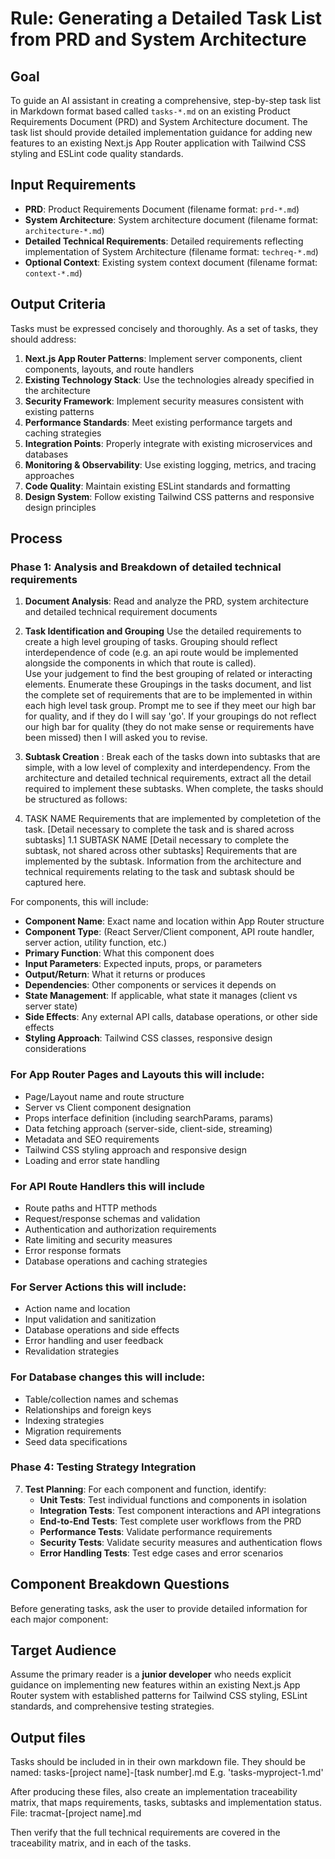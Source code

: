 # Rule: Generating a Detailed Task List from PRD and System Architecture

## Goal

To guide an AI assistant in creating a comprehensive, step-by-step task list in Markdown format based called `tasks-*.md` on an existing Product Requirements Document (PRD) and System Architecture document. The task list should provide detailed implementation guidance for adding new features to an existing Next.js App Router application with Tailwind CSS styling and ESLint code quality standards.

## Input Requirements

- **PRD**: Product Requirements Document (filename format: `prd-*.md`)
- **System Architecture**: System architecture document (filename format: `architecture-*.md`)
- **Detailed Technical Requirements**:  Detailed requirements reflecting implementation of System Architecture (filename format: `techreq-*.md`)
- **Optional Context**: Existing system context document (filename format: `context-*.md`)

## Output Criteria

Tasks must be expressed concisely and thoroughly. As a set of tasks, they should address: 

1. **Next.js App Router Patterns**: Implement server components, client components, layouts, and route handlers
2. **Existing Technology Stack**: Use the technologies already specified in the architecture
3. **Security Framework**: Implement security measures consistent with existing patterns
4. **Performance Standards**: Meet existing performance targets and caching strategies
5. **Integration Points**: Properly integrate with existing microservices and databases
6. **Monitoring & Observability**: Use existing logging, metrics, and tracing approaches
7. **Code Quality**: Maintain existing ESLint standards and formatting
8. **Design System**: Follow existing Tailwind CSS patterns and responsive design principles


## Process

### Phase 1: Analysis and Breakdown of detailed technical requirements

1. **Document Analysis**: Read and analyze the PRD,  system architecture and detailed technical requirement documents
2. **Task Identification and Grouping** Use the detailed requirements to create a high level grouping of tasks.  Grouping should reflect interdependence of code (e.g. an api route would be implemented alongside the components in which that route is called).  
Use your judgement to find the best grouping of related or interacting elements. Enumerate these Groupings in the tasks document, and list the complete set of requirements that are to be implemented in within each high level task group.  Prompt me to see if they meet our high bar for quality, and if they do I will say 'go'.   If your groupings do not reflect our high bar for quality (they do not make sense or requirements have been missed) then I will asked you to revise. 
3.  **Subtask Creation** :  Break each of the tasks down into subtasks that are simple, with a low level of complexity and interdependency.  From the architecture and detailed technical requirements, extract all the detail  required to implement these subtasks.  When complete, the tasks should be structured as follows:

1.  TASK NAME
Requirements that are implemented by completetion of the task.
[Detail necessary to complete the task and is shared across subtasks]
1.1 SUBTASK NAME
[Detail necessary to complete the subtask, not shared across other subtasks]
Requirements that are implemented by the subtask.
Information from the architecture and technical requirements relating to the task and subtask should be captured here. 


For components, this will include: 
   - **Component Name**: Exact name and location within App Router structure
   - **Component Type**: (React Server/Client component, API route handler, server action, utility function, etc.)
   - **Primary Function**: What this component does
   - **Input Parameters**: Expected inputs, props, or parameters
   - **Output/Return**: What it returns or produces
   - **Dependencies**: Other components or services it depends on
   - **State Management**: If applicable, what state it manages (client vs server state)
   - **Side Effects**: Any external API calls, database operations, or other side effects
   - **Styling Approach**: Tailwind CSS classes, responsive design considerations

### For App Router Pages and Layouts this will include:
- Page/Layout name and route structure
- Server vs Client component designation
- Props interface definition (including searchParams, params)
- Data fetching approach (server-side, client-side, streaming)
- Metadata and SEO requirements
- Tailwind CSS styling approach and responsive design
- Loading and error state handling


### For API Route Handlers this will include
- Route paths and HTTP methods
- Request/response schemas and validation
- Authentication and authorization requirements
- Rate limiting and security measures
- Error response formats
- Database operations and caching strategies

### For Server Actions this will include:
- Action name and location
- Input validation and sanitization
- Database operations and side effects
- Error handling and user feedback
- Revalidation strategies

### For Database changes this will include:
- Table/collection names and schemas
- Relationships and foreign keys
- Indexing strategies
- Migration requirements
- Seed data specifications


### Phase 4: Testing Strategy Integration
7. **Test Planning**: For each component and function, identify:
   - **Unit Tests**: Test individual functions and components in isolation
   - **Integration Tests**: Test component interactions and API integrations
   - **End-to-End Tests**: Test complete user workflows from the PRD
   - **Performance Tests**: Validate performance requirements
   - **Security Tests**: Validate security measures and authentication flows
   - **Error Handling Tests**: Test edge cases and error scenarios

## Component Breakdown Questions

Before generating tasks, ask the user to provide detailed information for each major component:




## Target Audience

Assume the primary reader is a **junior developer** who needs explicit guidance on implementing new features within an existing Next.js App Router system with established patterns for Tailwind CSS styling, ESLint standards, and comprehensive testing strategies.

## Output files
Tasks should be included in in their own markdown file.
They should be named:  tasks-[project name]-[task number].md 
E.g. 'tasks-myproject-1.md'

After producing these files, also create an implementation traceability matrix, that maps requirements, tasks, subtasks and implementation status.  
File:  tracmat-[project name].md

Then verify that the full technical requirements are covered in the traceability matrix, and in each of the tasks. 
